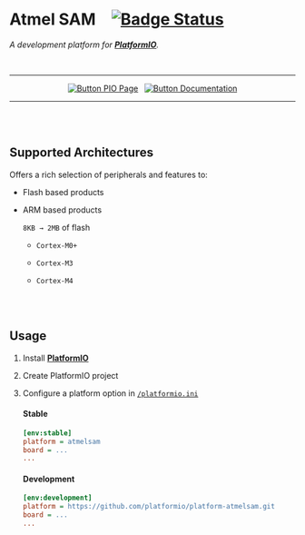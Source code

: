 
# Atmel SAM   [![Badge Status]][Status]

*A development platform for **[PlatformIO]**.*

<br>

<div align = center>

---

[![Button PIO Page]][PIO Page] 
[![Button Documentation]][Documentation]

---

</div>

<br>
<br>

## Supported Architectures

Offers a rich selection of peripherals and features to:

- Flash based products

- ARM based products

    `8KB → 2MB` of flash 

    - `Cortex-M0+`
    
    - `Cortex-M3`
    
    - `Cortex-M4`
    
<br>
<br>

## Usage

1. Install **[PlatformIO]**

2. Create PlatformIO project

3. Configure a platform option in [`/platformio.ini`][Config]

    #### Stable

    ```ini
    [env:stable]
    platform = atmelsam
    board = ...
    ...
    ```

    #### Development

    ```ini
    [env:development]
    platform = https://github.com/platformio/platform-atmelsam.git
    board = ...
    ...
    ```
<br>


<!----------------------------------------------------------------------------->


[Documentation]: https://docs.platformio.org/page/platforms/atmelsam.html 'Advanced usage, packages, boards, frameworks, etc.'
[PlatformIO]: https://platformio.org
[PIO Page]: https://registry.platformio.org/platforms/platformio/atmelsam 'Home page in the PlatformIO Registry'
[Status]: https://github.com/platformio/platform-atmelsam/actions
[Config]: https://docs.platformio.org/page/projectconf.html


<!---------------------------------[ Badges ]---------------------------------->

[Badge Status]: https://github.com/platformio/platform-atmelsam/workflows/Examples/badge.svg


<!--------------------------------[ Buttons ]---------------------------------->

[Button Documentation]: https://img.shields.io/badge/Documentation-3884FF?style=for-the-badge&logoColor=white&logo=GitBook
[Button PIO Page]: https://img.shields.io/badge/PlatformIO-ff7f00?style=for-the-badge&logoColor=white&logo=AzureArtifacts
